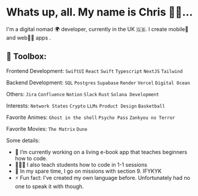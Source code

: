 # Whats up, all. My name is Chris 👋🏾...

I'm a digital nomad 🌍 developer, currently in the UK 🇬🇧. I create mobile📱 and web👨‍💻 apps .

## 🧰 Toolbox:

Frontend Development: `SwiftUI` `React` `Swift` `Typescript` `NextJS` `Tailwind`

Backend Development: `SQL` `Postgres` `Supabase` `Render` `Vercel` `Digital Ocean`

Others: `Jira` `Confluence` `Notion` `Slack` `Rust` `Solana Development`

Interests: `Network States` `Crypto` `LLMs` `Product Design` `Basketball`

Favorite Animes: `Ghost in the shell` `Psycho Pass` `Zankyou no Terror`

Favorite Movies: `The Matrix` `Dune` 

Some details:
- 🔭 I’m currently working on a living e-book app that teaches beginners how to code.
- 👨🏽‍🏫 I also teach students how to code in 1-1 sessions
- 💬 In my spare time, I go on missions with section 9. IFYKYK
- ⚡ Fun fact: I've created my own language before. Unfortunately had no one to speak it with though.

